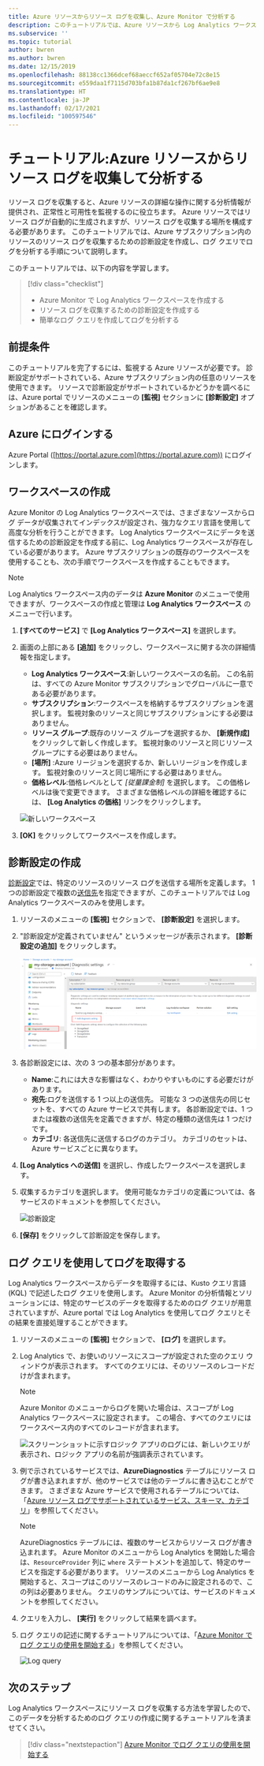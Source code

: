 ```yaml
---
title: Azure リソースからリソース ログを収集し、Azure Monitor で分析する
description: このチュートリアルでは、Azure リソースから Log Analytics ワークスペースにリソース ログが収集されるように診断設定を構成します。ワークスペースでは、ログ クエリを使用してログを分析できます。
ms.subservice: ''
ms.topic: tutorial
author: bwren
ms.author: bwren
ms.date: 12/15/2019
ms.openlocfilehash: 88138cc1366dcef68aeccf652af05704e72c8e15
ms.sourcegitcommit: e559daa1f7115d703bfa1b87da1cf267bf6ae9e8
ms.translationtype: HT
ms.contentlocale: ja-JP
ms.lasthandoff: 02/17/2021
ms.locfileid: "100597546"
---
```

# <a name="tutorial-collect-and-analyze-resource-logs-from-an-azure-resource"></a>チュートリアル:Azure リソースからリソース ログを収集して分析する

リソース ログを収集すると、Azure リソースの詳細な操作に関する分析情報が提供され、正常性と可用性を監視するのに役立ちます。 Azure リソースではリソース ログが自動的に生成されますが、リソース ログを収集する場所を構成する必要があります。 このチュートリアルでは、Azure サブスクリプション内のリソースのリソース ログを収集するための診断設定を作成し、ログ クエリでログを分析する手順について説明します。

このチュートリアルでは、以下の内容を学習します。

> [!div class="checklist"]
> * Azure Monitor で Log Analytics ワークスペースを作成する
> * リソース ログを収集するための診断設定を作成する 
> * 簡単なログ クエリを作成してログを分析する


## <a name="prerequisites"></a>前提条件

このチュートリアルを完了するには、監視する Azure リソースが必要です。 診断設定がサポートされている、Azure サブスクリプション内の任意のリソースを使用できます。 リソースで診断設定がサポートされているかどうかを調べるには、Azure portal でリソースのメニューの **[監視]** セクションに **[診断設定]** オプションがあることを確認します。


## <a name="log-in-to-azure"></a>Azure にログインする
Azure Portal ([https://portal.azure.com](https://portal.azure.com)) にログインします。


## <a name="create-a-workspace"></a>ワークスペースの作成
Azure Monitor の Log Analytics ワークスペースでは、さまざまなソースからログ データが収集されてインデックスが設定され、強力なクエリ言語を使用して高度な分析を行うことができます。 Log Analytics ワークスペースにデータを送信するための診断設定を作成する前に、Log Analytics ワークスペースが存在している必要があります。 Azure サブスクリプションの既存のワークスペースを使用することも、次の手順でワークスペースを作成することもできます。 

> [!NOTE]
> Log Analytics ワークスペース内のデータは **Azure Monitor** のメニューで使用できますが、ワークスペースの作成と管理は **Log Analytics ワークスペース** のメニューで行います。

1. **[すべてのサービス]** で **[Log Analytics ワークスペース]** を選択します。
2. 画面の上部にある **[追加]** をクリックし、ワークスペースに関する次の詳細情報を指定します。
   - **Log Analytics ワークスペース**:新しいワークスペースの名前。 この名前は、すべての Azure Monitor サブスクリプションでグローバルに一意である必要があります。
   - **サブスクリプション**:ワークスペースを格納するサブスクリプションを選択します。 監視対象のリソースと同じサブスクリプションにする必要はありません。
   - **リソース グループ**:既存のリソース グループを選択するか、 **[新規作成]** をクリックして新しく作成します。 監視対象のリソースと同じリソース グループにする必要はありません。
   - **[場所]** :Azure リージョンを選択するか、新しいリージョンを作成します。 監視対象のリソースと同じ場所にする必要はありません。
   - **価格レベル**:価格レベルとして *[従量課金制]* を選択します。 この価格レベルは後で変更できます。 さまざまな価格レベルの詳細を確認するには、 **[Log Analytics の価格]** リンクをクリックします。

    ![新しいワークスペース](media/tutorial-resource-logs/new-workspace.png)

3. **[OK]** をクリックしてワークスペースを作成します。

## <a name="create-a-diagnostic-setting"></a>診断設定の作成
[診断設定](../essentials/diagnostic-settings.md)では、特定のリソースのリソース ログを送信する場所を定義します。 1 つの診断設定で複数の[送信先](../essentials/diagnostic-settings.md#destinations)を指定できますが、このチュートリアルでは Log Analytics ワークスペースのみを使用します。

1. リソースのメニューの **[監視]** セクションで、 **[診断設定]** を選択します。
2. "診断設定が定義されていません" というメッセージが表示されます。 **[診断設定の追加]** をクリックします。

    ![診断設定](media/tutorial-resource-logs/diagnostic-settings.png)

3. 各診断設定には、次の 3 つの基本部分があります。
 
   - **Name**:これには大きな影響はなく、わかりやすいものにする必要だけがあります。
   - **宛先**:ログを送信する 1 つ以上の送信先。 可能な 3 つの送信先の同じセットを、すべての Azure サービスで共有します。 各診断設定では、1 つまたは複数の送信先を定義できますが、特定の種類の送信先は 1 つだけです。 
   - **カテゴリ**: 各送信先に送信するログのカテゴリ。 カテゴリのセットは、Azure サービスごとに異なります。

4. **[Log Analytics への送信]** を選択し、作成したワークスペースを選択します。
5. 収集するカテゴリを選択します。 使用可能なカテゴリの定義については、各サービスのドキュメントを参照してください。

    ![診断設定](media/tutorial-resource-logs/diagnostic-setting.png)

6. **[保存]** をクリックして診断設定を保存します。

    
 
 ## <a name="use-a-log-query-to-retrieve-logs"></a>ログ クエリを使用してログを取得する
Log Analytics ワークスペースからデータを取得するには、Kusto クエリ言語 (KQL) で記述したログ クエリを使用します。 Azure Monitor の分析情報とソリューションには、特定のサービスのデータを取得するためのログ クエリが用意されていますが、Azure portal では Log Analytics を使用してログ クエリとその結果を直接処理することができます。 

1. リソースのメニューの **[監視]** セクションで、 **[ログ]** を選択します。
2. Log Analytics で、お使いのリソースにスコープが設定された空のクエリ ウィンドウが表示されます。 すべてのクエリには、そのリソースのレコードだけが含まれます。

    > [!NOTE]
    > Azure Monitor のメニューからログを開いた場合は、スコープが Log Analytics ワークスペースに設定されます。 この場合、すべてのクエリにはワークスペース内のすべてのレコードが含まれます。
   
    ![スクリーンショットに示すロジック アプリのログには、新しいクエリが表示され、ロジック アプリの名前が強調表示されています。](media/tutorial-resource-logs/logs.png)

4. 例で示されているサービスでは、**AzureDiagnostics** テーブルにリソース ログが書き込まれますが、他のサービスでは他のテーブルに書き込むことができます。 さまざまな Azure サービスで使用されるテーブルについては、「[Azure リソース ログでサポートされているサービス、スキーマ、カテゴリ](../essentials/resource-logs-schema.md)」を参照してください。

    > [!NOTE]
    > AzureDiagnostics テーブルには、複数のサービスからリソース ログが書き込まれます。 Azure Monitor のメニューから Log Analytics を開始した場合は、`ResourceProvider` 列に `where` ステートメントを追加して、特定のサービスを指定する必要があります。 リソースのメニューから Log Analytics を開始すると、スコープはこのリソースのレコードのみに設定されるので、この列は必要ありません。 クエリのサンプルについては、サービスのドキュメントを参照してください。


5. クエリを入力し、 **[実行]** をクリックして結果を調べます。 
6. ログ クエリの記述に関するチュートリアルについては、「[Azure Monitor でログ クエリの使用を開始する](../log-query/get-started-queries.md)」を参照してください。

    ![Log query](media/tutorial-resource-logs/log-query-1.png)




## <a name="next-steps"></a>次のステップ
Log Analytics ワークスペースにリソース ログを収集する方法を学習したので、このデータを分析するためのログ クエリの作成に関するチュートリアルを済ませてくさい。

> [!div class="nextstepaction"]
> [Azure Monitor でログ クエリの使用を開始する](../log-query/get-started-queries.md)
